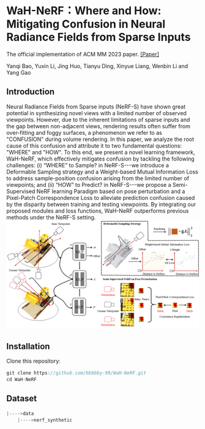 # WaH-NeRF：Where and How: Mitigating Confusion in Neural Radiance Fields from Sparse Inputs
The official implementation of ACM MM 2023 paper. [[Paper]](https://arxiv.org/pdf/2308.02908.pdf)

Yanqi Bao, Yuxin Li, Jing Huo, Tianyu Ding, Xinyue Liang, Wenbin Li and Yang Gao

## Introduction
Neural Radiance Fields from Sparse inputs (NeRF-S) have shown great potential in synthesizing novel views with a limited number of observed viewpoints. However, due to the inherent limitations of sparse inputs and the gap between non-adjacent views, rendering results often suffer from over-fitting and foggy surfaces, a phenomenon we refer to as "CONFUSION" during volume rendering. In this paper, we analyze the root cause of this confusion and attribute it to two fundamental questions: "WHERE" and "HOW". To this end, we present a novel learning framework, WaH-NeRF, which effectively mitigates confusion by tackling the following challenges: (i) “WHERE” to Sample? in NeRF-S---we introduce a Deformable Sampling strategy and a Weight-based Mutual Information Loss to address sample-position confusion arising from the limited number of viewpoints; and (ii) “HOW” to Predict? in NeRF-S---we propose a Semi-Supervised NeRF learning Paradigm based on pose perturbation and a Pixel-Patch Correspondence Loss to alleviate prediction confusion caused by the disparity between training and testing viewpoints. By integrating our proposed modules and loss functions, WaH-NeRF outperforms previous methods under the NeRF-S setting.
![Pipeline in WaHNeRF](https://github.com/bbbbby-99/WaH-NeRF/blob/main/image/framework.png)

## Installation
Clone this repository:
  ```js
  git clone https://github.com/bbbbby-99/WaH-NeRF.git
  cd WaH-NeRF
  ```
## Dataset
  ```js
  |---->data
      |---->nerf_synthetic
  ```
